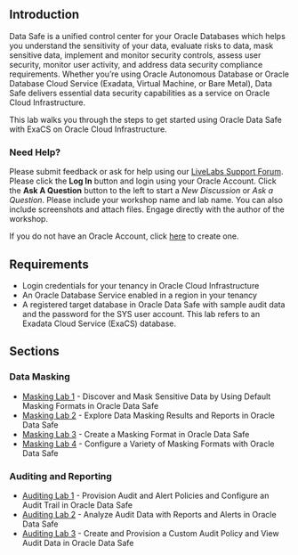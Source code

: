 ## Introduction

Data Safe is a unified control center for your Oracle Databases which helps you understand the sensitivity of your data, evaluate risks to data, mask sensitive data, implement and monitor security controls, assess user security, monitor user activity, and address data security compliance requirements. Whether you’re using Oracle Autonomous Database or Oracle Database Cloud Service (Exadata, Virtual Machine, or Bare Metal), Data Safe delivers essential data security capabilities as a service on Oracle Cloud Infrastructure.

This lab walks you through the steps to get started using Oracle Data Safe with ExaCS on Oracle Cloud Infrastructure. 

### Need Help?
Please submit feedback or ask for help using our [LiveLabs Support Forum](https://community.oracle.com/tech/developers/categories/livelabsdiscussions). Please click the **Log In** button and login using your Oracle Account. Click the **Ask A Question** button to the left to start a *New Discussion* or *Ask a Question*.  Please include your workshop name and lab name.  You can also include screenshots and attach files.  Engage directly with the author of the workshop.

If you do not have an Oracle Account, click [here](https://profile.oracle.com/myprofile/account/create-account.jspx) to create one.
## Requirements

- Login credentials for your tenancy in Oracle Cloud Infrastructure
- An Oracle Database Service enabled in a region in your tenancy
- A registered target database in Oracle Data Safe with sample audit data and the password for the SYS user account. This lab refers to an Exadata Cloud Service (ExaCS) database.


## Sections

### Data Masking
- [Masking Lab 1](?lab=lab-12-1-discover-mask-sensitive-data-by) - Discover and Mask Sensitive Data by Using Default Masking Formats in Oracle Data Safe
- [Masking Lab 2](?lab=lab-12-2-explore-data-masking-results) - Explore Data Masking Results and Reports in Oracle Data Safe
- [Masking Lab 3](?lab=lab-12-3-create-masking-format-oracle-data) - Create a Masking Format in Oracle Data Safe
- [Masking Lab 4](?lab=lab-12-4-configure-variety-masking-formats) - Configure a Variety of Masking Formats with Oracle Data Safe

### Auditing and Reporting
- [Auditing Lab 1](?lab=lab-12-5-provision-audit-alert-policies) - Provision Audit and Alert Policies and Configure an Audit Trail in Oracle Data Safe
- [Auditing Lab 2](?lab=lab-12-6-analyze-audit-data-reports-aler) - Analyze Audit Data with Reports and Alerts in Oracle Data Safe
- [Auditing Lab 3](?lab=lab-12-7-create-provision-custom-audit) - Create and Provision a Custom Audit Policy and View Audit Data in Oracle Data Safe
